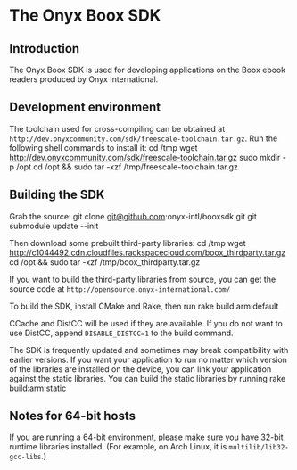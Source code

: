 # The Onyx Boox SDK

## Introduction

The Onyx Boox SDK is used for developing applications on the Boox
ebook readers produced by Onyx International.

## Development environment

The toolchain used for cross-compiling can be obtained at
`http://dev.onyxcommunity.com/sdk/freescale-toolchain.tar.gz`. Run the
following shell commands to install it:
    cd /tmp
    wget http://dev.onyxcommunity.com/sdk/freescale-toolchain.tar.gz
    sudo mkdir -p /opt
    cd /opt && sudo tar -xzf /tmp/freescale-toolchain.tar.gz

## Building the SDK

Grab the source:
    git clone git@github.com:onyx-intl/booxsdk.git
    git submodule update --init

Then download some prebuilt third-party libraries:
    cd /tmp
    wget http://c1044492.cdn.cloudfiles.rackspacecloud.com/boox_thirdparty.tar.gz
    cd /opt && sudo tar -xzf /tmp/boox_thirdparty.tar.gz

If you want to build the third-party libraries from source, you can
get the source code at `http://opensource.onyx-international.com/`

To build the SDK, install CMake and Rake, then run
    rake build:arm:default

CCache and DistCC will be used if they are available. If you do not
want to use DistCC, append `DISABLE_DISTCC=1` to the build command.

The SDK is frequently updated and sometimes may break compatibility
with earlier versions. If you want your application to run no matter
which version of the libraries are installed on the device, you can
link your application against the static libraries. You can build the
static libraries by running
    rake build:arm:static

## Notes for 64-bit hosts

If you are running a 64-bit environment, please make sure you have
32-bit runtime libraries installed. (For example, on Arch Linux, it is `multilib/lib32-gcc-libs`.)
